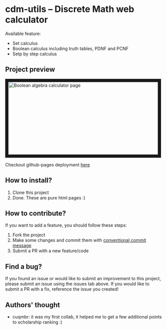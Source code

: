 # cdm-utils – Discrete Math web calculator

Available feature:

- Set calculus
- Boolean calculus including truth tables, PDNF and PCNF
- Setp by step calculus

## Project preview

<div style="display: flex;">
  <img src="http://drive.google.com/uc?export=view&id=1tAZcarKvcVKFw90B3eLnDJpCp0zTzX4-" alt="Boolean algebra calculator page" width="480" height="233"  border="10" />
</div>

Checkout github-pages deployment [here](https://cuqmbr.github.io/cdm-utils/)

## How to install?

1. Clone this project
2. Done. These are pure html pages :)

## How to contribute?

If you want to add a feature, you should follow these steps:

1. Fork the project
2. Make some changes and commit them with [conventional commit message](https://www.freecodecamp.org/news/how-to-write-better-git-commit-messages/)
3. Submit a PR with a new feature/code

## Find a bug?

If you found an issue or would like to submit an improvement to this project, please submit an issue using the issues tab above. If you would like to submit a PR with a fix, reference the issue you created!

## Authors' thought

- cuqmbr: it was my first collab, it helped me to get a few additional points to scholarship ranking :)
